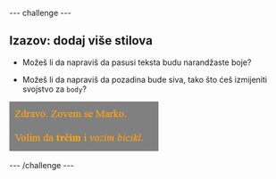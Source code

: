 \--- challenge \---

## Izazov: dodaj više stilova

+ Možeš li da napraviš da pasusi teksta budu narandžaste boje?

+ Možeš li da napraviš da pozadina bude siva, tako što ćeš izmijeniti svojstvo za `body`?

![screenshot](images/birthday-more-style.png)

\--- /challenge \---